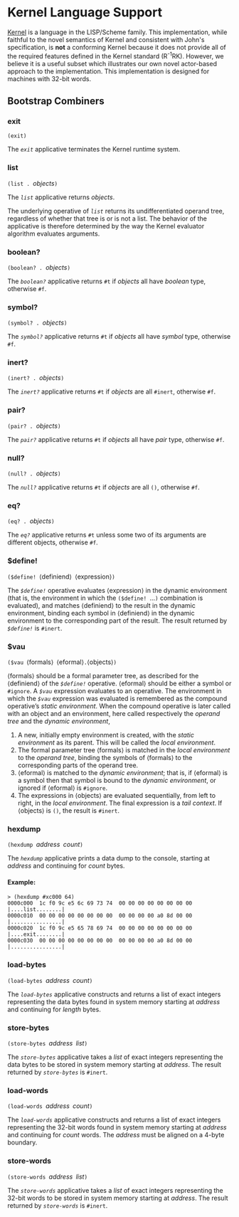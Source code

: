 # Kernel Language Support

[Kernel](https://web.cs.wpi.edu/~jshutt/kernel.html) is a language in the LISP/Scheme family.
This implementation, while faithful to the novel semantics of Kernel
and consistent with John's specification,
is **not** a conforming Kernel
because it does not provide all of the required features
defined in the Kernel standard (R<sup>-1</sup>RK).
However, we believe it is a useful subset
which illustrates our own novel actor-based approach to the implementation.
This implementation is designed for machines with 32-bit words.

## Bootstrap Combiners

### exit

`(exit)`

The _`exit`_ applicative terminates the Kernel runtime system.

### list

`(list . `_objects_`)`

The _`list`_ applicative returns _objects_.

The underlying operative of _`list`_
returns its undifferentiated operand tree,
regardless of whether that tree is or is not a list.
The behavior of the applicative is therefore determined
by the way the Kernel evaluator algorithm evaluates arguments.

### boolean?

`(boolean? . `_objects_`)`

The _`boolean?`_ applicative returns `#t`
if _objects_ all have _boolean_ type,
otherwise `#f`.

### symbol?

`(symbol? . `_objects_`)`

The _`symbol?`_ applicative returns `#t`
if _objects_ all have _symbol_ type,
otherwise `#f`.

### inert?

`(inert? . `_objects_`)`

The _`inert?`_ applicative returns `#t`
if _objects_ are all `#inert`,
otherwise `#f`.

### pair?

`(pair? . `_objects_`)`

The _`pair?`_ applicative returns `#t`
if _objects_ all have _pair_ type,
otherwise `#f`.

### null?

`(null? . `_objects_`)`

The _`null?`_ applicative returns `#t`
if _objects_ are all `()`,
otherwise `#f`.

### eq?

`(eq? . `_objects_`)`

The _`eq?`_ applicative returns `#t`
unless some two of its arguments are
different objects,
otherwise `#f`.

### $define!

`($define! `⟨definiend⟩` `⟨expression⟩`)`

The _`$define!`_ operative evaluates ⟨expression⟩ in the dynamic environment
(that is, the environment in which the `($define! `...`)` combination is evaluated),
and matches ⟨definiend⟩ to the result in the dynamic environment,
binding each symbol in ⟨definiend⟩ in the dynamic environment
to the corresponding part of the result.
The result returned by _`$define!`_ is `#inert`.

### $vau

`($vau `⟨formals⟩` `⟨eformal⟩` . `⟨objects⟩`)`

⟨formals⟩ should be a formal parameter tree,
as described for the ⟨definiend⟩ of the _`$define!`_ operative.
⟨eformal⟩ should be either a symbol or `#ignore`.
A _`$vau`_ expression evaluates to an operative.
The environment in which the _`$vau`_ expression was evaluated
is remembered as the compound operative’s _static environment_.
When the compound operative is later called with an object and an environment,
here called respectively the _operand tree_ and the _dynamic environment_,
  1. A new, initially empty environment is created,
  with the _static environment_ as its parent.
  This will be called the _local environment_.
  2. The formal parameter tree ⟨formals⟩ is matched
  in the _local environment_ to the _operand tree_,
  binding the symbols of ⟨formals⟩
  to the corresponding parts of the operand tree.
  3. ⟨eformal⟩ is matched to the _dynamic environment_;
  that is, if ⟨eformal⟩ is a symbol then that symbol is bound to the _dynamic environment_,
  or ignored if ⟨eformal⟩ is `#ignore`.
  4. The expressions in ⟨objects⟩ are evaluated sequentially,
  from left to right, in the _local environment_.
  The final expression is a _tail context_.
  If ⟨objects⟩ is `()`, the result is `#inert`.

### hexdump

`(hexdump `_address_` `_count_`)`

The _`hexdump`_ applicative prints a data dump to the console,
starting at _address_ and continuing for _count_ bytes.

#### Example:
```
> (hexdump #xc000 64)
0000c000  1c f0 9c e5 6c 69 73 74  00 00 00 00 00 00 00 00  |....list........|
0000c010  00 00 00 00 00 00 00 00  00 00 00 00 a0 8d 00 00  |................|
0000c020  1c f0 9c e5 65 78 69 74  00 00 00 00 00 00 00 00  |....exit........|
0000c030  00 00 00 00 00 00 00 00  00 00 00 00 a0 8d 00 00  |................|
```

### load-bytes

`(load-bytes `_address_` `_count_`)`

The _`load-bytes`_ applicative constructs and returns a list of exact integers
representing the data bytes found in system memory
starting at _address_ and continuing for _length_ bytes.

### store-bytes

`(store-bytes `_address_` `_list_`)`

The _`store-bytes`_ applicative takes a _list_ of exact integers
representing the data bytes to be stored in system memory
starting at _address_.
The result returned by _`store-bytes`_ is `#inert`.

### load-words

`(load-words `_address_` `_count_`)`

The _`load-words`_ applicative constructs and returns a list of exact integers
representing the 32-bit words found in system memory
starting at _address_ and continuing for _count_ words.
The _address_ must be aligned on a 4-byte boundary.

### store-words

`(store-words `_address_` `_list_`)`

The _`store-words`_ applicative takes a _list_ of exact integers
representing the 32-bit words to be stored in system memory
starting at _address_.
The result returned by _`store-words`_ is `#inert`.
